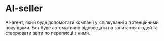 # AI-seller
АІ-агент, який буде допомогати компанії у спілкуванні з потенційними покупцями. Бот буде автоматично відповідати на запитання людей та створювати звіти по переписці з ними.
